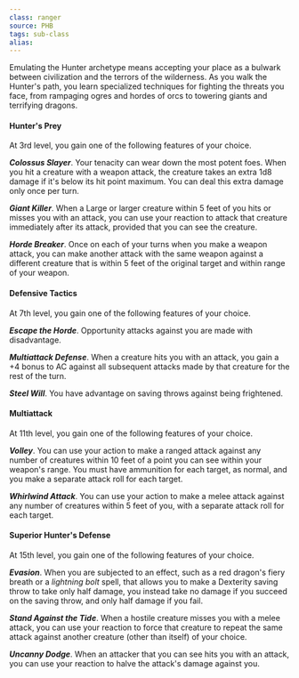 ```yaml
---
class: ranger
source: PHB
tags: sub-class
alias:
---
```

Emulating the Hunter archetype means accepting your place as a bulwark between civilization and the terrors of the wilderness. As you walk the Hunter's path, you learn specialized techniques for fighting the threats you face, from rampaging ogres and hordes of orcs to towering giants and terrifying dragons.

#### Hunter's Prey

At 3rd level, you gain one of the following features of your choice.

***Colossus Slayer***. Your tenacity can wear down the most potent foes. When you hit a creature with a weapon attack, the creature takes an extra 1d8 damage if it's below its hit point maximum. You can deal this extra damage only once per turn.

***Giant Killer***. When a Large or larger creature within 5 feet of you hits or misses you with an attack, you can use your reaction to attack that creature immediately after its attack, provided that you can see the creature.

***Horde Breaker***. Once on each of your turns when you make a weapon attack, you can make another attack with the same weapon against a different creature that is within 5 feet of the original target and within range of your weapon.

#### Defensive Tactics

At 7th level, you gain one of the following features of your choice.

***Escape the Horde***. Opportunity attacks against you are made with disadvantage.

***Multiattack Defense***. When a creature hits you with an attack, you gain a +4 bonus to AC against all subsequent attacks made by that creature for the rest of the turn.

***Steel Will***. You have advantage on saving throws against being frightened.

#### Multiattack

At 11th level, you gain one of the following features of your choice.

***Volley***. You can use your action to make a ranged attack against any number of creatures within 10 feet of a point you can see within your weapon's range. You must have ammunition for each target, as normal, and you make a separate attack roll for each target.

***Whirlwind Attack***. You can use your action to make a melee attack against any number of creatures within 5 feet of you, with a separate attack roll for each target.

#### Superior Hunter's Defense

At 15th level, you gain one of the following features of your choice.

***Evasion***. When you are subjected to an effect, such as a red dragon's fiery breath or a *lightning bolt* spell, that allows you to make a Dexterity saving throw to take only half damage, you instead take no damage if you succeed on the saving throw, and only half damage if you fail.

***Stand Against the Tide***. When a hostile creature misses you with a melee attack, you can use your reaction to force that creature to repeat the same attack against another creature (other than itself) of your choice.

***Uncanny Dodge***. When an attacker that you can see hits you with an attack, you can use your reaction to halve the attack's damage against you.